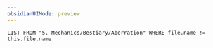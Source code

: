 ```yaml
---
obsidianUIMode: preview
---
```

```dataview
LIST FROM "5. Mechanics/Bestiary/Aberration" WHERE file.name != this.file.name
```